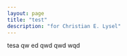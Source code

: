 ```yaml
---
layout: page
title: "test"
description: "for Christian E. Lysel"
---
```

<div background-color:#333;>
tesa
qw
ed
qwd
qwd
wqd


</div>
